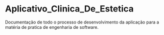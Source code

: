 # Aplicativo_Clinica_De_Estetica
Documentação de todo o processo de desenvolvimento da aplicação para a matéria de pratica de engenharia de software.

